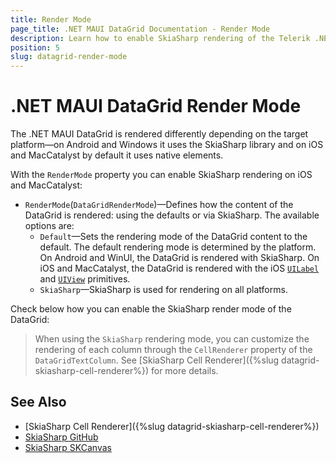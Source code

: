 ```yaml
---
title: Render Mode
page_title: .NET MAUI DataGrid Documentation - Render Mode
description: Learn how to enable SkiaSharp rendering of the Telerik .NET MAUI DataGrid on all platforms.
position: 5
slug: datagrid-render-mode
---
```


# .NET MAUI DataGrid Render Mode

The .NET MAUI DataGrid is rendered differently depending on the target platform&mdash;on Android and Windows it uses the SkiaSharp library and on iOS and MacCatalyst by default it uses native elements.

With the `RenderMode` property you can enable SkiaSharp rendering on iOS and MacCatalyst:

* `RenderMode`(`DataGridRenderMode`)&mdash;Defines how the content of the DataGrid is rendered: using the defaults or via SkiaSharp. The available options are:
    * `Default`&mdash;Sets the rendering mode of the DataGrid content to the default. The default rendering mode is determined by the platform. On Android and WinUI, the DataGrid is rendered with SkiaSharp. On iOS and MacCatalyst, the DataGrid is rendered with the iOS <a href="https://developer.apple.com/documentation/uikit/uilabel" target="_blank"><code>UILabel</code></a> and <a href="https://developer.apple.com/documentation/uikit/uiview" target="_blank"><code>UIView</code></a> primitives.
    * `SkiaSharp`&mdash;SkiaSharp is used for rendering on all platforms.
 
Check below how you can enable the SkiaSharp render mode of the DataGrid:

<snippet id='datagrid-skia-rendering-xaml' />

>When using the `SkiaSharp` rendering mode, you can customize the rendering of each column through the `CellRenderer` property of the `DataGridTextColumn`. See [SkiaSharp Cell Renderer]({%slug datagrid-skiasharp-cell-renderer%}) for more details.

## See Also

- [SkiaSharp Cell Renderer]({%slug datagrid-skiasharp-cell-renderer%})
- [SkiaSharp GitHub](https://github.com/mono/SkiaSharp?#skiasharp)
- [SkiaSharp SKCanvas](https://learn.microsoft.com/en-us/dotnet/api/skiasharp.skcanvas)
